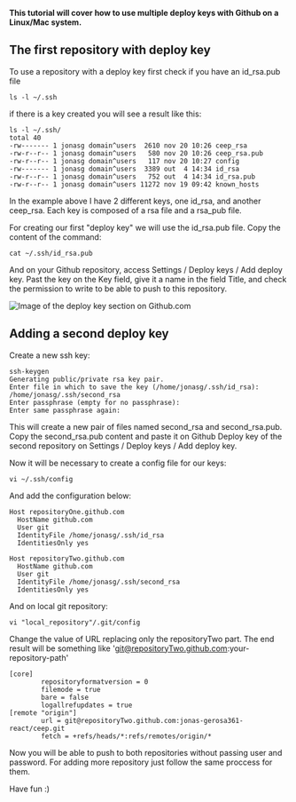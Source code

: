 **This tutorial will cover how to use multiple deploy keys with Github on a Linux/Mac system.**

## The first repository with deploy key
To use a repository with a deploy key first check if you have an id_rsa.pub file
```
ls -l ~/.ssh
```
if there is a key created you will see a result like this:
```
ls -l ~/.ssh/
total 40
-rw------- 1 jonasg domain^users  2610 nov 20 10:26 ceep_rsa
-rw-r--r-- 1 jonasg domain^users   580 nov 20 10:26 ceep_rsa.pub
-rw-r--r-- 1 jonasg domain^users   117 nov 20 10:27 config
-rw------- 1 jonasg domain^users  3389 out  4 14:34 id_rsa
-rw-r--r-- 1 jonasg domain^users   752 out  4 14:34 id_rsa.pub
-rw-r--r-- 1 jonasg domain^users 11272 nov 19 09:42 known_hosts

```
In the example above I have 2 different keys, one id_rsa, and another ceep_rsa. Each key is composed of a rsa file and a rsa_pub file.

For creating our first "deploy key" we will use the id_rsa.pub file. Copy the content of the command:
```
cat ~/.ssh/id_rsa.pub
```

And on your Github repository, access Settings / Deploy keys / Add deploy key. Past the key on the Key field, give it a name in the field Title, and check the permission to write to be able to push to this repository.


![Image of the deploy key section on Github.com](/images/posts/deploy-keys.png)

## Adding a second deploy key

Create a new ssh key:
```
ssh-keygen
Generating public/private rsa key pair.
Enter file in which to save the key (/home/jonasg/.ssh/id_rsa): /home/jonasg/.ssh/second_rsa
Enter passphrase (empty for no passphrase):
Enter same passphrase again:
```

This will create a new pair of files named second_rsa and second_rsa.pub. Copy the second_rsa.pub content and paste it on Github Deploy key of the second repository on Settings / Deploy keys / Add deploy key.

Now it will be necessary to create a config file for our keys:

```
vi ~/.ssh/config
```

And add the configuration below:

```
Host repositoryOne.github.com
  HostName github.com
  User git
  IdentityFile /home/jonasg/.ssh/id_rsa
  IdentitiesOnly yes

Host repositoryTwo.github.com
  HostName github.com
  User git
  IdentityFile /home/jonasg/.ssh/second_rsa
  IdentitiesOnly yes
```

And on local git repository:

```
vi "local_repository"/.git/config
```
Change the value of URL replacing only the repositoryTwo part. The end result will be something like 'git@repositoryTwo.github.com:your-repository-path'

```
[core]
        repositoryformatversion = 0
        filemode = true
        bare = false
        logallrefupdates = true
[remote "origin"]
        url = git@repositoryTwo.github.com:jonas-gerosa361-react/ceep.git
        fetch = +refs/heads/*:refs/remotes/origin/*
```

Now you will be able to push to both repositories without passing user and password. For adding more repository just follow the same proccess for them.

Have fun :)
